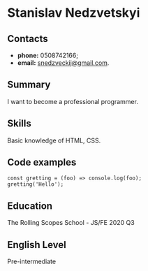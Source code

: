 # Stanislav Nedzvetskyi
## Contacts
* **phone:** 0508742166;
* **email:** snedzveckij@gmail.com.
## Summary
I want to become a professional programmer.
## Skills
Basic knowledge of HTML, CSS.
## Code examples
```
const gretting = (foo) => console.log(foo);
gretting('Hello');
```
## Education
The Rolling Scopes School - JS/FE 2020 Q3
## English Level
Pre-intermediate